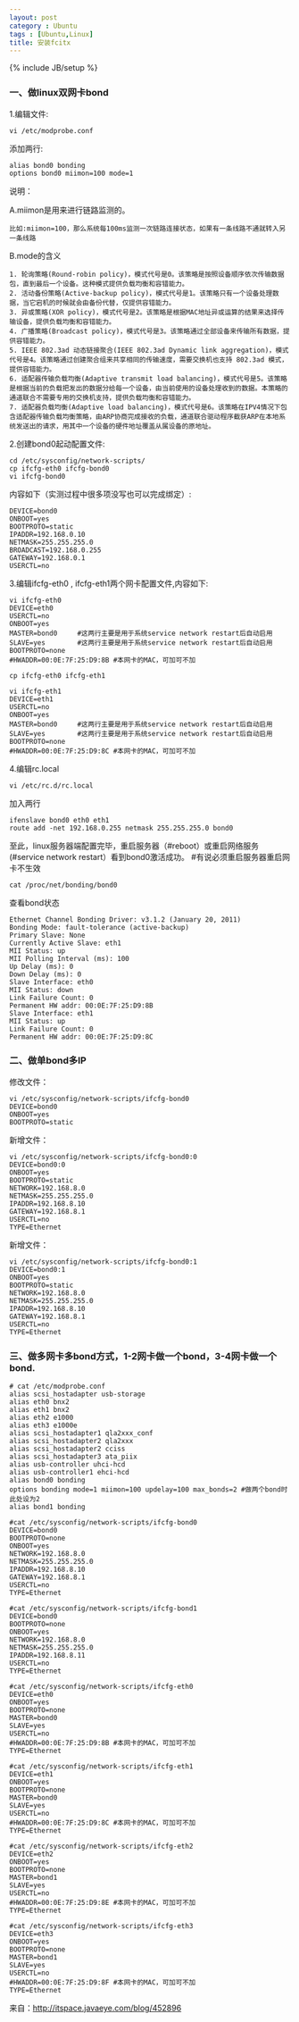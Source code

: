 ```yaml
---
layout: post
category : Ubuntu
tags : [Ubuntu,Linux]
title: 安装fcitx
---
```

{% include JB/setup %}

### 一、做linux双网卡bond

1.编辑文件:

	vi /etc/modprobe.conf

添加两行:

	alias bond0 bonding
	options bond0 miimon=100 mode=1

说明：

A.miimon是用来进行链路监测的。 

	比如:miimon=100，那么系统每100ms监测一次链路连接状态，如果有一条线路不通就转入另一条线路

B.mode的含义

	1. 轮询策略(Round-robin policy)，模式代号是0。该策略是按照设备顺序依次传输数据包，直到最后一个设备。这种模式提供负载均衡和容错能力。
	2. 活动备份策略(Active-backup policy)，模式代号是1。该策略只有一个设备处理数据，当它宕机的时候就会由备份代替，仅提供容错能力。
	3. 异或策略(XOR policy)，模式代号是2。该策略是根据MAC地址异或运算的结果来选择传输设备，提供负载均衡和容错能力。
	4. 广播策略(Broadcast policy)，模式代号是3。该策略通过全部设备来传输所有数据，提供容错能力。
	5. IEEE 802.3ad 动态链接聚合(IEEE 802.3ad Dynamic link aggregation)，模式代号是4。该策略通过创建聚合组来共享相同的传输速度，需要交换机也支持 802.3ad 模式，提供容错能力。
	6. 适配器传输负载均衡(Adaptive transmit load balancing)，模式代号是5。该策略是根据当前的负载把发出的数据分给每一个设备，由当前使用的设备处理收到的数据。本策略的通道联合不需要专用的交换机支持，提供负载均衡和容错能力。
	7. 适配器负载均衡(Adaptive load balancing)，模式代号是6。该策略在IPV4情况下包含适配器传输负载均衡策略，由ARP协商完成接收的负载，通道联合驱动程序截获ARP在本地系统发送出的请求，用其中一个设备的硬件地址覆盖从属设备的原地址。

2.创建bond0起动配置文件:

	cd /etc/sysconfig/network-scripts/
	cp ifcfg-eth0 ifcfg-bond0
	vi ifcfg-bond0

内容如下（实测过程中很多项没写也可以完成绑定）:

	DEVICE=bond0
	ONBOOT=yes
	BOOTPROTO=static
	IPADDR=192.168.0.10
	NETMASK=255.255.255.0
	BROADCAST=192.168.0.255
	GATEWAY=192.168.0.1
	USERCTL=no

3.编辑ifcfg-eth0 , ifcfg-eth1两个网卡配置文件,内容如下:

	vi ifcfg-eth0
	DEVICE=eth0
	USERCTL=no
	ONBOOT=yes
	MASTER=bond0     #这两行主要是用于系统service network restart后自动启用
	SLAVE=yes        #这两行主要是用于系统service network restart后自动启用
	BOOTPROTO=none
	#HWADDR=00:0E:7F:25:D9:8B #本网卡的MAC，可加可不加
	
	cp ifcfg-eth0 ifcfg-eth1
	
	vi ifcfg-eth1
	DEVICE=eth1
	USERCTL=no
	ONBOOT=yes
	MASTER=bond0     #这两行主要是用于系统service network restart后自动启用
	SLAVE=yes        #这两行主要是用于系统service network restart后自动启用
	BOOTPROTO=none
	#HWADDR=00:0E:7F:25:D9:8C #本网卡的MAC，可加可不加

4.编辑rc.local

	vi /etc/rc.d/rc.local

加入两行

	ifenslave bond0 eth0 eth1
	route add -net 192.168.0.255 netmask 255.255.255.0 bond0

至此，linux服务器端配置完毕，重启服务器（#reboot）或重启网络服务(#service network restart）看到bond0激活成功。  #有说必须重启服务器重启网卡不生效

	cat /proc/net/bonding/bond0

查看bond状态

	Ethernet Channel Bonding Driver: v3.1.2 (January 20, 2011)
	Bonding Mode: fault-tolerance (active-backup)
	Primary Slave: None
	Currently Active Slave: eth1
	MII Status: up
	MII Polling Interval (ms): 100
	Up Delay (ms): 0
	Down Delay (ms): 0
	Slave Interface: eth0
	MII Status: down
	Link Failure Count: 0
	Permanent HW addr: 00:0E:7F:25:D9:8B
	Slave Interface: eth1
	MII Status: up
	Link Failure Count: 0
	Permanent HW addr: 00:0E:7F:25:D9:8C


### 二、做单bond多IP

修改文件：

	vi /etc/sysconfig/network-scripts/ifcfg-bond0
	DEVICE=bond0
	ONBOOT=yes
	BOOTPROTO=static

新增文件：

	vi /etc/sysconfig/network-scripts/ifcfg-bond0:0
	DEVICE=bond0:0
	ONBOOT=yes
	BOOTPROTO=static
	NETWORK=192.168.8.0
	NETMASK=255.255.255.0
	IPADDR=192.168.8.10
	GATEWAY=192.168.8.1
	USERCTL=no
	TYPE=Ethernet

新增文件：

	vi /etc/sysconfig/network-scripts/ifcfg-bond0:1
	DEVICE=bond0:1
	ONBOOT=yes
	BOOTPROTO=static
	NETWORK=192.168.8.0
	NETMASK=255.255.255.0
	IPADDR=192.168.8.10
	GATEWAY=192.168.8.1
	USERCTL=no
	TYPE=Ethernet


### 三、做多网卡多bond方式，1-2网卡做一个bond，3-4网卡做一个bond.

	# cat /etc/modprobe.conf
	alias scsi_hostadapter usb-storage
	alias eth0 bnx2
	alias eth1 bnx2
	alias eth2 e1000
	alias eth3 e1000e
	alias scsi_hostadapter1 qla2xxx_conf
	alias scsi_hostadapter2 qla2xxx
	alias scsi_hostadapter2 cciss
	alias scsi_hostadapter3 ata_piix
	alias usb-controller uhci-hcd
	alias usb-controller1 ehci-hcd
	alias bond0 bonding
	options bonding mode=1 miimon=100 updelay=100 max_bonds=2 #做两个bond时此处设为2
	alias bond1 bonding

	#cat /etc/sysconfig/network-scripts/ifcfg-bond0
	DEVICE=bond0
	BOOTPROTO=none
	ONBOOT=yes
	NETWORK=192.168.8.0
	NETMASK=255.255.255.0
	IPADDR=192.168.8.10
	GATEWAY=192.168.8.1
	USERCTL=no
	TYPE=Ethernet

	#cat /etc/sysconfig/network-scripts/ifcfg-bond1
	DEVICE=bond0
	BOOTPROTO=none
	ONBOOT=yes
	NETWORK=192.168.8.0
	NETMASK=255.255.255.0
	IPADDR=192.168.8.11
	USERCTL=no
	TYPE=Ethernet

	#cat /etc/sysconfig/network-scripts/ifcfg-eth0
	DEVICE=eth0
	ONBOOT=yes
	BOOTPROTO=none
	MASTER=bond0
	SLAVE=yes
	USERCTL=no
	#HWADDR=00:0E:7F:25:D9:8B #本网卡的MAC，可加可不加
	TYPE=Ethernet

	#cat /etc/sysconfig/network-scripts/ifcfg-eth1
	DEVICE=eth1
	ONBOOT=yes
	BOOTPROTO=none
	MASTER=bond0
	SLAVE=yes
	USERCTL=no
	#HWADDR=00:0E:7F:25:D9:8C #本网卡的MAC，可加可不加
	TYPE=Ethernet

	#cat /etc/sysconfig/network-scripts/ifcfg-eth2
	DEVICE=eth2
	ONBOOT=yes
	BOOTPROTO=none
	MASTER=bond1
	SLAVE=yes
	USERCTL=no
	#HWADDR=00:0E:7F:25:D9:8E #本网卡的MAC，可加可不加
	TYPE=Ethernet

	#cat /etc/sysconfig/network-scripts/ifcfg-eth3
	DEVICE=eth3
	ONBOOT=yes
	BOOTPROTO=none
	MASTER=bond1
	SLAVE=yes
	USERCTL=no
	#HWADDR=00:0E:7F:25:D9:8F #本网卡的MAC，可加可不加
	TYPE=Ethernet

来自：http://itspace.javaeye.com/blog/452896